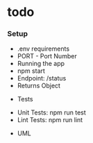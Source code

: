# todo

### Setup

- .env requirements
- PORT - Port Number
- Running the app
- npm start
- Endpoint: /status
- Returns Object


* Tests
- Unit Tests: npm run test
- Lint Tests: npm run lint

* UML